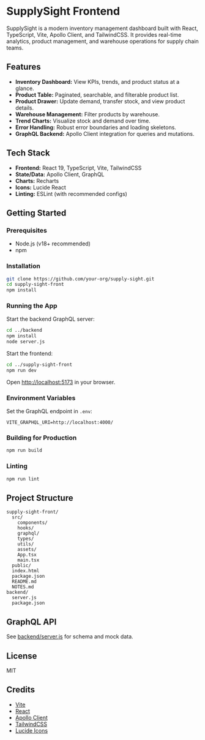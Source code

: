 # SupplySight Frontend

SupplySight is a modern inventory management dashboard built with React, TypeScript, Vite, Apollo Client, and TailwindCSS. It provides real-time analytics, product management, and warehouse operations for supply chain teams.

## Features

- **Inventory Dashboard:** View KPIs, trends, and product status at a glance.
- **Product Table:** Paginated, searchable, and filterable product list.
- **Product Drawer:** Update demand, transfer stock, and view product details.
- **Warehouse Management:** Filter products by warehouse.
- **Trend Charts:** Visualize stock and demand over time.
- **Error Handling:** Robust error boundaries and loading skeletons.
- **GraphQL Backend:** Apollo Client integration for queries and mutations.

## Tech Stack

- **Frontend:** React 19, TypeScript, Vite, TailwindCSS
- **State/Data:** Apollo Client, GraphQL
- **Charts:** Recharts
- **Icons:** Lucide React
- **Linting:** ESLint (with recommended configs)

## Getting Started

### Prerequisites

- Node.js (v18+ recommended)
- npm

### Installation

```sh
git clone https://github.com/your-org/supply-sight.git
cd supply-sight-front
npm install
```

### Running the App

Start the backend GraphQL server:

```sh
cd ../backend
npm install
node server.js
```

Start the frontend:

```sh
cd ../supply-sight-front
npm run dev
```

Open [http://localhost:5173](http://localhost:5173) in your browser.

### Environment Variables

Set the GraphQL endpoint in `.env`:

```
VITE_GRAPHQL_URI=http://localhost:4000/
```

### Building for Production

```sh
npm run build
```

### Linting

```sh
npm run lint
```

## Project Structure

```
supply-sight-front/
  src/
    components/
    hooks/
    graphql/
    types/
    utils/
    assets/
    App.tsx
    main.tsx
  public/
  index.html
  package.json
  README.md
  NOTES.md
backend/
  server.js
  package.json
```

## GraphQL API

See [backend/server.js](../backend/server.js) for schema and mock data.

## License

MIT

## Credits

- [Vite](https://vitejs.dev/)
- [React](https://react.dev/)
- [Apollo Client](https://www.apollographql.com/docs/react/)
- [TailwindCSS](https://tailwindcss.com/)
- [Lucide Icons](https://lucide.dev/)